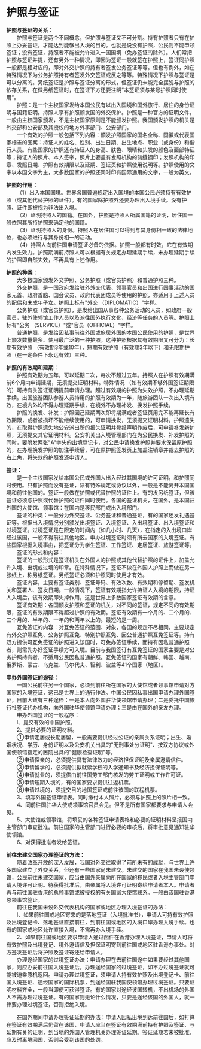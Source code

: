 # 护照与签证  

**护照与签证的关系：**  
&emsp;&emsp;护照与签证是两个不同概念，但护照与签证又不可分割。持有护照者只有在护照上办妥签证，才能达到能够出入境的目的。也就是说没有护照，公民则不能申领签证；没有签证，持照者不能被允许进入一国国境（免办签证的除外）。人们常把护照与签证并提，还有另外一种情况，即因为签证一般就签在护照上，签证同护照一般都是相对应的，即对外交护照的持有者签发公务签证等等。但也有例外，如在特殊情况下为公务护照持有者签发外交签证或反之等等。特殊情况下护照与签证是可以分离的。另纸签证是护照与签证分离的形式，但签证仍未能完全摆脱与护照的依存关系，在做另纸签证时，在签证下方还要注明”本签证须与某号护照同时使用“。  
&emsp;&emsp;护照：是一个主权国家发给本国公民有以出入国境和国外旅行、居住的身份证明与国籍证明。持照人享有护照颁发国的外交保护。护照是一种官方的证明文件，一般由主权国家颁发，不是主权国家原则是不能颁发护照。我国颁发护照的机关是外交部和公安部及其授权的地方外事部门、公安部门。  
&emsp;&emsp;一个有效的护照一般包括下列内容：颁发护照国家的国名全称、国徽或代表国家标志的图案：持证人的姓名、性别、出生日期、出生地点、职业（或身份）和偕行人员。有些国家的护照还有持证人的身高、肤色、眼晴和头发的颜色及面部特征等；持证人的照片、本人签字，照片上要盖有发照机构的骑缝钢印；发照机构的印章、发照日期、护照有效期限以及延期、签证页和护照使用说明等。护照使用的文字以本国文字为主，大多数国家的护照还同时印有国际通用的文字，一般为英文。  

**护照的作用：**  
&emsp;&emsp;（1）出入本国国境。世界各国普遍规定出入国境的本国公民必须持有有效护照（或其他代替护照的证件）。有的国家除护照外还要办理出入境手续。没有护照、证件即被视为非法出入境。  
&emsp;&emsp;（2）证明持照人的国籍。在国外，护照是持照人所属国籍的证明，居住国一般依照其所持护照来确定他的国籍。  
&emsp;&emsp;（3）证明持照人的身份。持照人在居住国可以得到与其身份相一致的法律地位，也必须进行与其身份相一的活动。  
&emsp;&emsp;（4）持照人向前往国申请签证必备的依据。护照一般都有时效，它在有效期内发生效力。护照期满前持照人可以根据有关规定办理延期手续，未办理延期手续的护照即自然失效，不再具有上述作用。  

**护照的种类：**  
&emsp;&emsp;大多数国家颁发外交护照、公务护照（或官员护照）和普通护照三种。  
&emsp;&emsp;外交护照，是一国政府发给驻外外交代表、领事官员和出国进行国事活动的国家元首、政府首脑、国会议员、政府代表团成员等使用的护照，亦适用于上述人员的配偶和未成年子女。护照上标有"外交 （DIPLOMATIC）"字样。  
&emsp;&emsp;公务护照（或官员护照），是发给出国从事各种公务活动的人员，如政府一般官员，驻外使领馆工作人员以及派往国外执行文化、经济等任务的人员等。护照上标有"公务 （SERVICE）"或"官员（OFFICIAL）"字样。  
&emsp;&emsp;普通护照，是发给因私事前往外国或旅居外国的本国公民使用的护照，是世界上颁发数量最多、使用最广泛的一种护照。这种护照根据其有效期限又可分为：长期有效护照 （有效期3年或10年），短期有效护照（有效期3年以下）和无限期护照（在一定条件下永远有效）三种。  

**护照的有效期和延期：**  
&emsp;&emsp;护照有效期为五年，可以延期二次，每次不超过五年。持照人在护照有效期满前6个月内申请延期，无须提交证明材料。特殊情况 （如有效期不够外国签证期限的）可持有关签证证明提前申请办理。超过有效期的护照为失效护照，不办理延期手续。出国旅游团队参游人员持用的护照有效期为一年，随旅游团队一次出入境有效，在境内外均不得办理延期手续，在境外不办理补发、换发护照手续。  
&emsp;&emsp;护照的换发、补发：护照因己延期两次即将期满或者签证页用完不能再延长有效期限，或者被损坏不能继续使用的，可申请换发，无须提交证明材料。护照遗失的，在取得护照遗失地公安派出所的报失证明并登报声明作废后，可申请补发新护照，无须提交其它证明材料。公安机关出入境管理部门在为公民换发、补发护照的同时，要附发两张"A"字头的出境登记卡，对公民申请换发护照并要求保留原护照的，在办理换发护照的加注手续后，可在原护照签发页上加盖注销章并裁去护照的右上角，将失效的护照发还申请人。  

**签证：**  
&emsp;&emsp;是一个主权国家发给本国公民或外国人出入经过其国境的许可证明，和护照同时使用。只有护照而没有签证，除有特殊规定或协议以外，一般是不能离开本国国境和前往他国的。签证一般做在护照或代替护照的证件上。有的发另纸签证，但该签证必须与护照或代替护照的证件同时使用。各国的签证机关，在国外，是本国驻外国的大使馆、领事馆：在国内是移民部门或出入境部门。  
&emsp;&emsp;签证的种类：一般分为外交签证、公务签证和普通签证，有的国家还发礼遇签证等。根据出入境情况分别颁发出境签证、入境签证、入出境签证、出入境签证和过境签证。过境签证是在限定的时间内（如几小时、几天），在指定的入出境口岸经过该国，一般不得前往其他地区。申办过境签证时须有所去国家的入境签证。有些国家根据入境事由，把签证分为学生签证、工作签证、定居签证、旅游签证等。  
&emsp;&emsp;签证的形式和内容：  
&emsp;&emsp;签证的一般形式是签证机关在外国人的护照或其他代替护照的证件上，加盖允许入境、出境或过境的印章。在特殊情况下，签证不做在外国人护照上而做在另一张纸上，称另纸签证。另纸签证必须和护照同时使用才有效。  
&emsp;&emsp;签证内容，主要有签证类别、签证号码、有效次数、有效期和停留期、签发机关和签署人、签发日期。一般情况下，签证有效期指允许持证人入境的期限，持证人入境后，该有效期即失掉作用，这是世界上多数国家签证有效期的含意。  
&emsp;&emsp;签证有效期：各国颁发护照和签证的机关，对不同的签证，规定不同的有效期限，签证的有效期限不得超过护照的有效期。签证有效期有一个月的、二个月的、三个月的、半年的、一年的和两年以上的。最短的是一周。  
&emsp;&emsp;互免签证的内容：对互免签证的范围、对象，各国的规定不尽相同。主要规定有外交护照互免、公务护照互免、特别护照互免、因公普通护照互免签证等。持有双方提供可互免签证的护照进入该国时，可免办签证手续，而持有因私普通护照者，则需先办好签证手续方可入境。目前与我国签订有互免签证的国家主要是对公务护照持有者，不适用公民因私普通护照。互免签证的国家有朝鲜、韩国、越南、俄罗斯、蒙古、乌克兰、马尔代夫、智利、波兰等41个国家（地区）。  

**申办外国签证的途径：**  
&emsp;&emsp;一国公民前往另一个国家，必须到前往所在国家的大使馆或者领事馆申请对方国家的入境签证，这已是世界上的通行作法。中国公民因私事出国申请办理外国签证，目前大致有三种途径：一是本人向外国驻华使领馆申请办理；二是委托中国旅行社签证代办机构，向外国驻华使领馆申请办理；三是由在国外的亲友办理。  
&emsp;&emsp;申办外国签证的一般程序：  
&emsp;&emsp;l、提交有效的中国护照。  
&emsp;&emsp;2、提供必要的证明材料。  
&emsp;&emsp;①申请定居或长期居留，一般需要提供经过公证的亲属关系证明；出生、婚姻状况、学历、身份证明以及公安机关出具的"无刑事处分证明"、按双方协议或外国使领馆指定的医院出具的"健康检查证明"等。  
&emsp;&emsp;②申请探亲的，必须提供具有法律效力的经济担保证明及亲属邀请信件。  
&emsp;&emsp;③申请留学的，必须提供拟就读学校的入学通知书及经济担保证明等。  
&emsp;&emsp;④申请就业的，须提供由前往国劳工部门核发的劳工证明或工作许可证。  
&emsp;&emsp;⑤申请短期入境的，有的国家要求提供往返机票。  
&emsp;&emsp;⑥申请过境的，须提交目的地国签证或前往该国的联程机票。  
&emsp;&emsp;3、填写外国签证申请表。同时缴付本人照片，必须与护照上的照片相一致。  
&emsp;&emsp;4、同前往国驻华大使或领事馆官员会见。但不是所有国家都要求与申请人会见。  
&emsp;&emsp;5、大使馆或领事馆，将填妥的各种签证申请表格和必要的证明材料呈报国内主管部门审查批准。前往国家的主管部门进行必要的审核后，将审批意见通知驻华使领馆。  
&emsp;&emsp;6、对获得批准者发给签证。  

**前往未建交国家办理签证的方法：**  
&emsp;&emsp;随着改革开放的深入发展，我国对外交往取得了前所未有的成就，与世界上许多国家建立了外交关系，但还有一些国家尚未建交。未建交的国家在我国未设使领馆，公民前往未建交国家，应当由国外亲属向所在国家的移民或者入境主管部门申请入境许可证明。待获得批准后，由亲属将入境许可证明寄给申请者本人。申请者再与前往国驻香港的总领事馆或被授权的有关国家大使馆联系。一般由该国驻香港总领事馆签证。  
&emsp;&emsp;前往在我国未设外交代表机构的国家或地区办理入境签证的办法：  
&emsp;&emsp;l、如果前往国或地区寄来的是落地签证（入境批准书），申请人可持有效护照及出境登记卡、落地签证直接前往，到前往国或地区的入境口岸办理入境手续。也有的国家或地区允许直接入境，不需再办入境手续。  
&emsp;&emsp;2、如果前往国或地区要求申请人通过函件在香港办理入境签证，申请人可将有效护照及出境登记、境外邀请信及担保证明寄到前往国或地区驻香港办事处。对方签发签证后将护照及签证寄还给申请人。  
&emsp;&emsp;办理途经国家的过境签证办法：申请办理在去前往国途中如果要经过其他国家，则应办妥前往国入境签证后，办理途经国家的过境签证，如不办过境签证就可能被迫乘原机返回。申请办理过境签证，须申请人持有效护照及出境登记卡、前往国入境签证、途经国家的国际机票，到途经国驻我国使领馆办理过境签证。只要证明材料齐全，一般当即便可获得签证。有的国家对途经该国转机，不出机场的外国人不需办理过境签证。有的国家则无论什么情况，只要是途经该国的外国人，就一律要办理过境签证，否则拒绝入境。  

&emsp;&emsp;在国外期间申请办理签证延期的办法：申请人因私出境到达前往国后，如打算在签证有效期满后仍留在该国，申请人应当在签证有效期满前持有护照及签证、与延期有关的证明，到当地的外国人管理机关办理签证延期。签证延期若未被批准，应及时离境回国，否则会受到该国的处罚。  